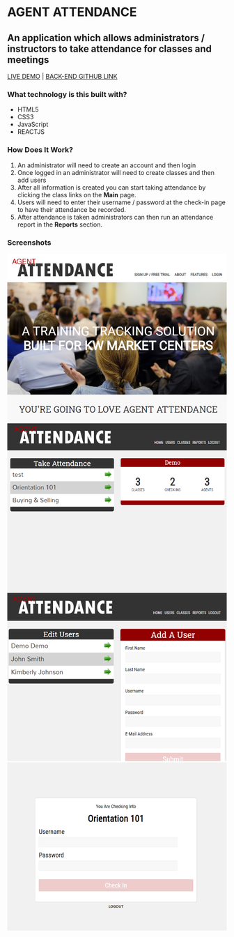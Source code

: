 # AGENT ATTENDANCE

## An application which allows administrators / instructors to take attendance for classes and meetings

[LIVE DEMO](https://agent-attendance.rybo9000.now.sh/) | [BACK-END GITHUB LINK](https://github.com/rybo9000/AgentAttendance-Server)

### What technology is this built with?

- HTML5
- CSS3
- JavaScript
- REACTJS

### How Does It Work?

1. An administrator will need to create an account and then login
2. Once logged in an administrator will need to create classes and then add users
3. After all information is created you can start taking attendance by clicking the class links on the **Main** page.
4. Users will need to enter their username / password at the check-in page to have their attendance be recorded.
5. After attendance is taken administrators can then run an attendance report in the **Reports** section.

### Screenshots

![Agent Attendance Landing Page](https://github.com/rybo9000/repo-content/blob/master/AA_1.PNG?raw=true)
![Agent Attendance Home Page](https://github.com/rybo9000/repo-content/blob/master/AA_2.PNG?raw=true)
![Agent Attendance Edit Users](https://github.com/rybo9000/repo-content/blob/master/AA_3.PNG?raw=true)
![Agent Attendance Check-In](https://github.com/rybo9000/repo-content/blob/master/AA_4.PNG?raw=true)



